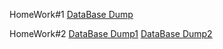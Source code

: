 HomeWork#1
  [DataBase Dump](https://drive.google.com/file/d/1hETSZZ3jejX5snf_52SzC6H-9C2hfV4F/view?usp=sharing)
  
HomeWork#2
  [DataBase Dump1](https://drive.google.com/file/d/1qUI30AnVVB0byXb0nvNQXafYUBgmVykJ/view?usp=sharing)
  [DataBase Dump2](https://drive.google.com/file/d/1dquvoKc55w2uxZNOHYQIEUTz8tGWSsWc/view?usp=sharing)
